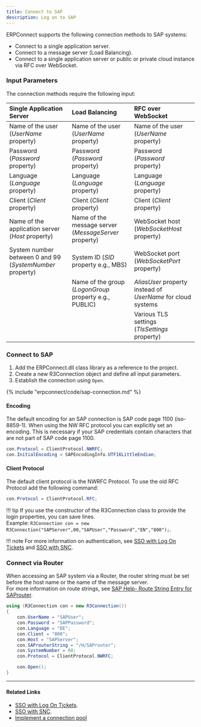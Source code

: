 ```yaml
---
title: Connect to SAP
description: Log on to SAP
---
```


ERPConnect supports the following connection methods to SAP systems:

- Connect to a single application server.
- Connect to a message server (Load Balancing).
- Connect to a single application server or public or private cloud instance via RFC over WebSocket.

### Input Parameters

The connection methods require the following input:

| Single Application Server | Load Balancing | RFC over WebSocket |
| :------ |:--- | :--- |
| Name of the user (*UserName* property)| Name of the user (*UserName* property)| Name of the user (*UserName* property)|
| Password (*Password* property)| Password (*Password* property)| Password (*Password* property)|
| Language (*Language* property)| Language (*Language* property)| Language (*Language* property)|
| Client (*Client* property)| Client (*Client* property)| Client (*Client* property)|
| Name of the application server (*Host* property)| Name of the message server (*MessageServer* property)| WebSocket host (*WebSocketHost* property)|
| System number between 0 and 99 (*SystemNumber* property)| System ID (*SID* property e.g., MBS)| WebSocket port (*WebSocketPort* property)|
| | Name of the group (*LogonGroup* property e.g., PUBLIC)| *AliasUser* property instead of *UserName* for cloud systems|
||| Various TLS settings (*TlsSettings* property)|

### Connect to SAP

1. Add the ERPConnect.dll class library as a reference to the project.
2. Create a new R3Connection object and define all input parameters.
3. Establish the connection using `Open`. 

{% include "erpconnect/code/sap-connection.md" %}

#### Encoding

The default encoding for an SAP connection is SAP code page 1100 (iso-8859-1). When using the NW RFC protocol you can explicitly set an encoding.
This is necessary if your SAP credentials contain characters that are not part of SAP code page 1100.


```csharp 
con.Protocol = ClientProtocol.NWRFC; 
con.InitialEncoding = SAPEncodingInfo.UTF16LittleEndian;
```

#### Client Protocol

The default client protocol is the NWRFC Protocol. To use the old RFC Protocol add the following command:<br>
```csharp 
con.Protocol = ClientProtocol.RFC;
```

!!! tip
    If you use the constructor of the R3Connection class to provide the login properties, you can save lines.<br>
    Example: `R3Connection con = new R3Connection("SAPServer",00,"SAPUser","Password","EN","800");`.


!!! note
    For more information on authentication, see [SSO with Log On Tickets](./sso-with-log-on-tickets.md) and [SSO with SNC](./sso-with-snc.md).

### Connect via Router

When accessing an SAP system via a Router, the router string must be set before the host name or the name of the message server.<br>
For more information on route strings, see [SAP Help- Route String Entry for SAProuter](https://help.sap.com/saphelp_erp60_sp/helpdata/en/4f/992df1446d11d189700000e8322d00/frameset.htm).

```csharp linenums="1" title="Connect to SAP via Router"
using (R3Connection con = new R3Connection())
{
    con.UserName = "SAPUser";
    con.Password = "SAPPassword";
    con.Language = "DE";
    con.Client = "800";
    con.Host = "SAPServer";
    con.SAProuterString = "/H/SAProuter";
    con.SystemNumber = 00;
    con.Protocol = ClientProtocol.NWRFC;

    con.Open();
}
```


****
#### Related Links
- [SSO with Log On Tickets](./sso-with-log-on-tickets.md).
- [SSO with SNC](./sso-with-snc.md).
- [Implement a connection pool](../../samples/implement-a-connection-pool.md)
